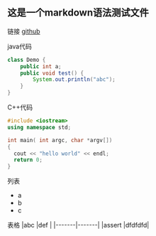 ## 这是一个markdown语法测试文件

链接
[github](github.com)  

java代码  
```java
class Demo {
    public int a;
    public void test() {
        System.out.println("abc");
    }
}
```

C++代码  
```c++
#include <iostream>
using namespace std;

int main( int argc, char *argv[])
{
  cout << "hello world" << endl;
  return 0;
}
```

列表
- a
- b
- c

表格
|abc    |def    |
|-------|-------|
|assert |dfdfdfd|

